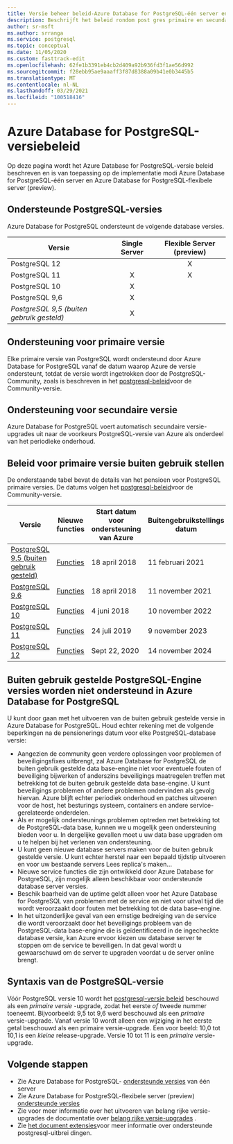 ```yaml
---
title: Versie beheer beleid-Azure Database for PostgreSQL-één server en flexibele server (preview)
description: Beschrijft het beleid rondom post gres primaire en secundaire versies in Azure Database for PostgreSQL-één server.
author: sr-msft
ms.author: srranga
ms.service: postgresql
ms.topic: conceptual
ms.date: 11/05/2020
ms.custom: fasttrack-edit
ms.openlocfilehash: 62fe1b3391eb4cb2d409a92b936fd3f1ae56d992
ms.sourcegitcommit: f28ebb95ae9aaaff3f87d8388a09b41e0b3445b5
ms.translationtype: MT
ms.contentlocale: nl-NL
ms.lasthandoff: 03/29/2021
ms.locfileid: "100518416"
---
```

# <a name="azure-database-for-postgresql-versioning-policy"></a>Azure Database for PostgreSQL-versiebeleid

Op deze pagina wordt het Azure Database for PostgreSQL-versie beleid beschreven en is van toepassing op de implementatie modi Azure Database for PostgreSQL-één server en Azure Database for PostgreSQL-flexibele server (preview).

## <a name="supported--postgresql-versions"></a>Ondersteunde PostgreSQL-versies

Azure Database for PostgreSQL ondersteunt de volgende database versies.

| Versie | Single Server | Flexible Server (preview) |
| ----- | :------: | :----: |
| PostgreSQL 12 |  | X  | 
| PostgreSQL 11 | X | X |
| PostgreSQL 10 | X |  |
| PostgreSQL 9,6 | X |  |
| *PostgreSQL 9,5 (buiten gebruik gesteld)* | X |  |

## <a name="major-version-support"></a>Ondersteuning voor primaire versie
Elke primaire versie van PostgreSQL wordt ondersteund door Azure Database for PostgreSQL vanaf de datum waarop Azure de versie ondersteunt, totdat de versie wordt ingetrokken door de PostgreSQL-Community, zoals is beschreven in het [postgresql-beleid](https://www.postgresql.org/support/versioning/)voor de Community-versie.

## <a name="minor-version-support"></a>Ondersteuning voor secundaire versie
Azure Database for PostgreSQL voert automatisch secundaire versie-upgrades uit naar de voorkeurs PostgreSQL-versie van Azure als onderdeel van het periodieke onderhoud. 

## <a name="major-version-retirement-policy"></a>Beleid voor primaire versie buiten gebruik stellen
De onderstaande tabel bevat de details van het pensioen voor PostgreSQL primaire versies. De datums volgen het [postgresql-beleid](https://www.postgresql.org/support/versioning/)voor de Community-versie.

| Versie | Nieuwe functies | Start datum voor ondersteuning van Azure | Buitengebruikstellings datum|
| ----- | ----- | ------ | ----- |
| [PostgreSQL 9,5 (buiten gebruik gesteld)](https://www.postgresql.org/about/news/postgresql-132-126-1111-1016-9621-and-9525-released-2165/)| [Functies](https://www.postgresql.org/docs/9.5/release-9-5.html)  | 18 april 2018   | 11 februari 2021
| [PostgreSQL 9,6](https://www.postgresql.org/about/news/postgresql-96-released-1703/) | [Functies](https://wiki.postgresql.org/wiki/NewIn96) | 18 april 2018  | 11 november 2021
| [PostgreSQL 10](https://www.postgresql.org/about/news/postgresql-10-released-1786/) | [Functies](https://wiki.postgresql.org/wiki/New_in_postgres_10) | 4 juni 2018  | 10 november 2022
| [PostgreSQL 11](https://www.postgresql.org/about/news/postgresql-11-released-1894/) | [Functies](https://www.postgresql.org/docs/11/release-11.html) | 24 juli 2019  | 9 november 2023
| [PostgreSQL 12](https://www.postgresql.org/about/news/postgresql-12-released-1976/) | [Functies](https://www.postgresql.org/docs/12/release-12.html) | Sept 22, 2020  | 14 november 2024

## <a name="retired-postgresql-engine-versions-not-supported-in-azure-database-for-postgresql"></a>Buiten gebruik gestelde PostgreSQL-Engine versies worden niet ondersteund in Azure Database for PostgreSQL

U kunt door gaan met het uitvoeren van de buiten gebruik gestelde versie in Azure Database for PostgreSQL. Houd echter rekening met de volgende beperkingen na de pensionerings datum voor elke PostgreSQL-database versie:
- Aangezien de community geen verdere oplossingen voor problemen of beveiligingsfixes uitbrengt, zal Azure Database for PostgreSQL de buiten gebruik gestelde data base-engine niet voor eventuele fouten of beveiliging bijwerken of anderszins beveiligings maatregelen treffen met betrekking tot de buiten gebruik gestelde data base-engine. U kunt beveiligings problemen of andere problemen ondervinden als gevolg hiervan. Azure blijft echter periodiek onderhoud en patches uitvoeren voor de host, het besturings systeem, containers en andere service-gerelateerde onderdelen.
- Als er mogelijk ondersteunings problemen optreden met betrekking tot de PostgreSQL-data base, kunnen we u mogelijk geen ondersteuning bieden voor u. In dergelijke gevallen moet u uw data base upgraden om u te helpen bij het verlenen van ondersteuning.
- U kunt geen nieuwe database servers maken voor de buiten gebruik gestelde versie. U kunt echter herstel naar een bepaald tijdstip uitvoeren en voor uw bestaande servers Lees replica's maken...
- Nieuwe service functies die zijn ontwikkeld door Azure Database for PostgreSQL, zijn mogelijk alleen beschikbaar voor ondersteunde database server versies.
- Beschik baarheid van de uptime geldt alleen voor het Azure Database for PostgreSQL van problemen met de service en niet voor uitval tijd die wordt veroorzaakt door fouten met betrekking tot de data base-engine.  
- In het uitzonderlijke geval van een ernstige bedreiging van de service die wordt veroorzaakt door het beveiligings probleem van de PostgreSQL-data base-engine die is geïdentificeerd in de ingecheckte database versie, kan Azure ervoor kiezen uw database server te stoppen om de service te beveiligen. In dat geval wordt u gewaarschuwd om de server te upgraden voordat u de server online brengt.

## <a name="postgresql-version-syntax"></a>Syntaxis van de PostgreSQL-versie
Vóór PostgreSQL versie 10 wordt het [postgresql-versie beleid](https://www.postgresql.org/support/versioning/) beschouwd als een _primaire versie_ -upgrade, zodat het eerste _of_ tweede nummer toeneemt. Bijvoorbeeld: 9,5 tot 9,6 werd beschouwd als een _primaire_ versie-upgrade. Vanaf versie 10 wordt alleen een wijziging in het eerste getal beschouwd als een primaire versie-upgrade. Een voor beeld: 10,0 tot 10,1 is een _kleine_ release-upgrade. Versie 10 tot 11 is een _primaire_ versie-upgrade.

## <a name="next-steps"></a>Volgende stappen
- Zie Azure Database for PostgreSQL- [ondersteunde versies](./concepts-supported-versions.md) van één server
- Zie Azure Database for PostgreSQL-flexibele server (preview) [ondersteunde versies](flexible-server/concepts-supported-versions.md)
- Zie voor meer informatie over het uitvoeren van belang rijke versie-upgrades de documentatie over [belang rijke versie-upgrades](how-to-upgrade-using-dump-and-restore.md) .
- Zie [het document extensies](concepts-extensions.md)voor meer informatie over ondersteunde postgresql-uitbrei dingen.
